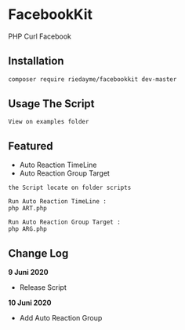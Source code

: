# FacebookKit
PHP Curl Facebook

## Installation
```bash
composer require riedayme/facebookkit dev-master
```

## Usage The Script
```
View on examples folder
```

## Featured
* Auto Reaction TimeLine
* Auto Reaction Group Target
```
the Script locate on folder scripts

Run Auto Reaction TimeLine :
php ART.php

Run Auto Reaction Group Target :
php ARG.php
```

## Change Log
**9 Juni 2020**
- Release Script

**10 Juni 2020**
- Add Auto Reaction Group
